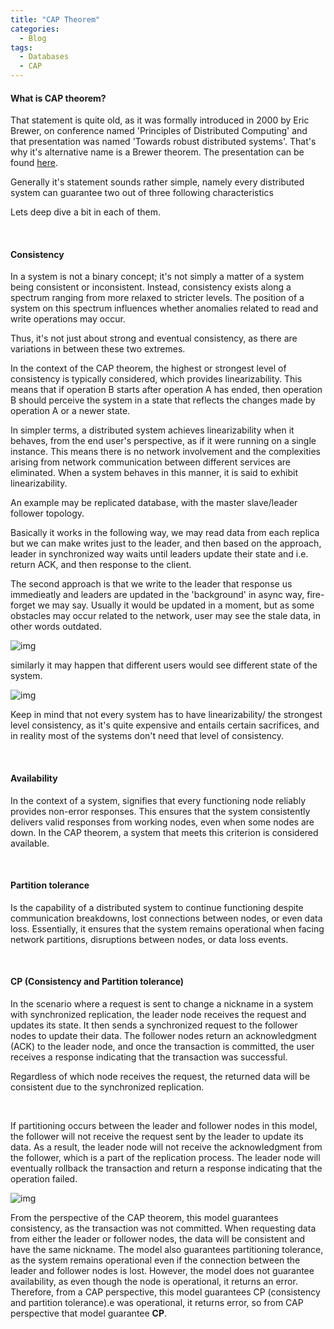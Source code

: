 ```yaml
---
title: "CAP Theorem"
categories:
  - Blog
tags:
  - Databases
  - CAP
---
```



#### What is CAP theorem?

That statement is quite old, as it was formally introduced in 2000 by Eric Brewer,  on conference named 'Principles of Distributed Computing' and that presentation was named 'Towards robust distributed systems'.
That's why it's alternative name is a Brewer theorem.
The presentation can be found [here](https://people.eecs.berkeley.edu/~brewer/cs262b-2004/PODC-keynote.pdf).

Generally it's statement sounds rather simple, namely every distributed system can guarantee two out of three following characteristics

Lets deep dive a bit in each of them.

<br>

#### Consistency 
In a system is not a binary concept; it's not simply a matter of a system being consistent or inconsistent. Instead, consistency exists along a spectrum ranging from more relaxed to stricter levels. The position of a system on this spectrum influences whether anomalies related to read and write operations may occur.

Thus, it's not just about strong and eventual consistency, as there are variations in between these two extremes.

In the context of the CAP theorem, the highest or strongest level of consistency is typically considered, which provides linearizability. This means that if operation B starts after operation A has ended, then operation B should perceive the system in a state that reflects the changes made by operation A or a newer state.

In simpler terms, a distributed system achieves linearizability when it behaves, from the end user's perspective, as if it were running on a single instance. This means there is no network involvement and the complexities arising from network communication between different services are eliminated. When a system behaves in this manner, it is said to exhibit linearizability.


An example may be replicated database, with the master slave/leader follower topology.

Basically it works in the following way, we may read data from each replica but we can make writes just to the leader, and then
based on the approach, leader in synchronized way waits until leaders update their state and i.e. return ACK, and then response to the client.

The second approach is that we write to the leader that response us immedieatly and leaders are updated in the 'background' in async way, fire-forget we may say.
Usually it would be updated in a moment, but as some obstacles may occur related to the network, user may see the stale data, in other words outdated.

![img]({{site.url}}/assets/blog_images/2023-02-19-cap-theorem/eventual-consitency.png)

similarly it may happen that different users would see different state of the system.

![img]({{site.url}}/assets/blog_images/2023-02-19-cap-theorem/eventual-consitency-2.png)


Keep in mind that not every system has to have linearizability/ the strongest level consistency, as it's quite expensive and entails certain sacrifices, and in reality
most of the systems don't need that level of consistency.


<br>


#### Availability 
In the context of a system, signifies that every functioning node reliably provides non-error responses. This ensures that the system consistently delivers valid responses from working nodes, even when some nodes are down. In the CAP theorem, a system that meets this criterion is considered available.

<br>

#### Partition tolerance 
Is the capability of a distributed system to continue functioning despite communication breakdowns, lost connections between nodes, or even data loss. Essentially, it ensures that the system remains operational when facing network partitions, disruptions between nodes, or data loss events.


<br>


#### CP (Consistency and Partition tolerance)

In the scenario where a request is sent to change a nickname in a system with synchronized replication, the leader node receives the request and updates its state. It then sends a synchronized request to the follower nodes to update their data. The follower nodes return an acknowledgment (ACK) to the leader node, and once the transaction is committed, the user receives a response indicating that the transaction was successful.

Regardless of which node receives the request, the returned data will be consistent due to the synchronized replication.


<br>

If partitioning occurs between the leader and follower nodes in this model, the follower will not receive the request sent by the leader to update its data. As a result, the leader node will not receive the acknowledgment from the follower, which is a part of the replication process. The leader node will eventually rollback the transaction and return a response indicating that the operation failed.

![img]({{site.url}}/assets/blog_images/2023-02-19-cap-theorem/partitioning-example.png)

From the perspective of the CAP theorem, this model guarantees consistency, as the transaction was not committed. When requesting data from either the leader or follower nodes, the data will be consistent and have the same nickname. The model also guarantees partitioning tolerance, as the system remains operational even if the connection between the leader and follower nodes is lost. However, the model does not guarantee availability, as even though the node is operational, it returns an error. Therefore, from a CAP perspective, this model guarantees CP (consistency and partition tolerance).e was operational, it returns error, so from CAP perspective that model guarantee **CP**.